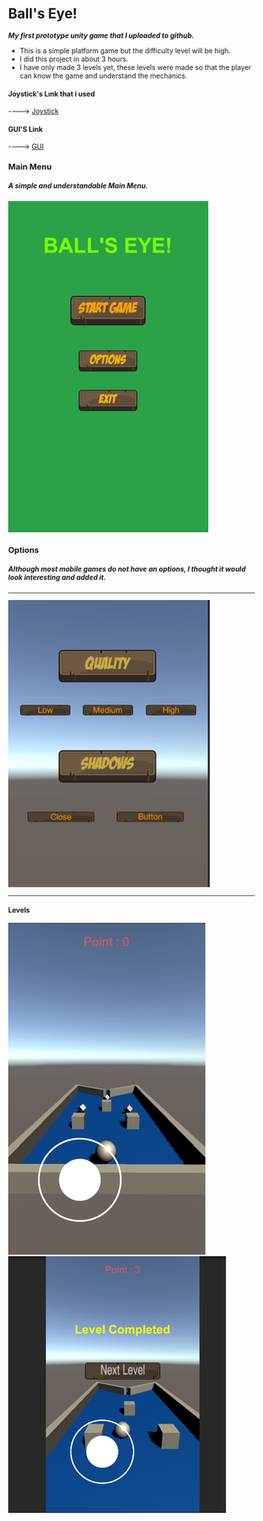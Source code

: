 # Ball's Eye!

***My first prototype unity game that I uploaded to github.***

- This is a simple platform game but the difficulty level will be high.
- I did this project in about 3 hours.
- I have only made 3 levels yet, these levels were made so that the player can know the game and understand the mechanics.

#### Joystick's Lınk that i used 
----> [Joystick](https://assetstore.unity.com/packages/tools/input-management/joystick-pack-107631)

#### GUI'S Link
----> [GUI](https://assetstore.unity.com/packages/2d/gui/fantasy-wooden-gui-free-103811)

### Main Menu 
##### A simple and understandable Main Menu.
![](https://github.com/altayburakhan/Ball-s-Eye-/blob/main/Images/Ekran%20görüntüsü%202021-08-03%20151403.png)

### Options
##### Although most mobile games do not have an options, I thought it would look interesting and added it.

-------------------------------------------------------------------------------------------------------------

![](https://github.com/altayburakhan/Ball-s-Eye-/blob/main/Images/Ekran%20görüntüsü%202021-08-03%20151634.png)

-------------------------------------------------------------------------------------------------------------

#### Levels
![](https://github.com/altayburakhan/Ball-s-Eye-/blob/main/Images/Ekran%20görüntüsü%202021-08-03%20151658.png)
![](https://github.com/altayburakhan/Ball-s-Eye-/blob/main/Images/Ekran%20görüntüsü%202021-08-03%20151828.png)
